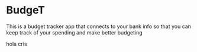 # BudgeT
This is a budget tracker app that connects to your bank info so that you can keep track of your spending and make better budgeting 

hola cris